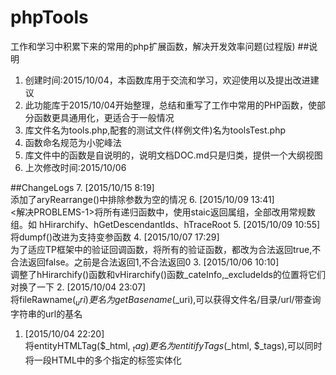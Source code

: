 # phpTools
工作和学习中积累下来的常用的php扩展函数，解决开发效率问题(过程版)
##说明
1. 创建时间:2015/10/04，本函数库用于交流和学习，欢迎使用以及提出改进建议
2. 此功能库于2015/10/04开始整理，总结和重写了工作中常用的PHP函数，使部分函数更具通用化，更适合于一般情况 
3. 库文件名为tools.php,配套的测试文件(样例文件)名为toolsTest.php  
4. 函数命名规范为小驼峰法  
5. 库文件中的函数是自说明的，说明文档DOC.md只是归类，提供一个大纲视图
6. 上次修改时间:2015/10/06

##ChangeLogs
7. [2015/10/15 8:19]  
添加了aryRearrange()中排除参数为空的情况
6. [2015/10/09 13:41]  
<解决PROBLEMS-1>将所有递归函数中，使用staic返回属组，全部改用常规数组。如 hHirarchify、hGetDescendantIds、hTraceRoot
5. [2015/10/09 10:55]  
将dumpf()改进为支持变参函数
4. [2015/10/07 17:29]  
为了适应TP框架中的验证回调函数，将所有的验证函数，都改为合法返回true,不合法返回false。之前是合法返回1,不合法返回0
3. [2015/10/06 10:10]  
调整了hHirarchify()函数和vHirarchify()函数_cateInfo,_excludeIds的位置将它们对换了一下
2. [2015/10/04 23:07]  
将fileRawname($_uri)更名为getBasename($_uri),可以获得文件名/目录/url/带查询字符串的url的基名
1. [2015/10/04 22:20]  
将entityHTMLTag($_html, $_tag)更名为entitifyTags($_html, $_tags),可以同时将一段HTML中的多个指定的标签实体化  
